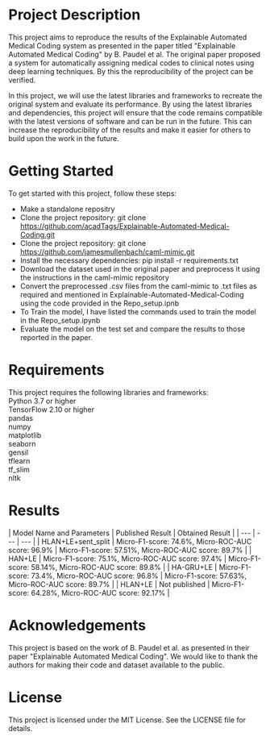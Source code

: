 <h1> Project Description </h1>
This project aims to reproduce the results of the Explainable Automated Medical Coding system as presented in the paper titled "Explainable Automated Medical Coding" by B. Paudel et al. The original paper proposed a system for automatically assigning medical codes to clinical notes using deep learning techniques. By this the reproducibility of the project can be verified.

In this project, we will use the latest libraries and frameworks to recreate the original system and evaluate its performance. By using the latest libraries and dependencies, this project will ensure that the code remains compatible with the latest versions of software and can be run in the future. This can increase the reproducibility of the results and make it easier for others to build upon the work in the future.

<h1> Getting Started </h1>
To get started with this project, follow these steps:

- Make a standalone repositry
- Clone the project repository: git clone https://github.com/acadTags/Explainable-Automated-Medical-Coding.git
- Clone the project repository: git clone https://github.com/jamesmullenbach/caml-mimic.git
- Install the necessary dependencies: pip install -r requirements.txt
- Download the dataset used in the original paper and preprocess it using the instructions in the caml-mimic repository
- Convert the preprocessed .csv files from the caml-mimic to .txt files as required and mentioned in Explainable-Automated-Medical-Coding using the code provided in the Repo_setup.ipnb
- To Train the model, I have listed the commands used to train the model in the Repo_setup.ipynb
- Evaluate the model on the test set and compare the results to those reported in the paper.
<h1> Requirements </h1>
This project requires the following libraries and frameworks:
</br>
Python 3.7 or higher </br>
TensorFlow 2.10 or higher </br>
pandas </br>
numpy </br>
matplotlib </br>
seaborn </br>
gensil </br>
tflearn </br>
tf_slim </br>
nltk </br>

<h1> Results </h1>
| Model Name and Parameters | Published Result | Obtained Result |
| --- | --- | --- |
| HLAN+LE+sent_split | Micro-F1-score: 74.6%, Micro-ROC-AUC score: 96.9% | Micro-F1-score: 57.51%, Micro-ROC-AUC score: 89.7% |
| HAN+LE | Micro-F1-score: 75.1%, Micro-ROC-AUC score: 97.4% | Micro-F1-score: 58.14%, Micro-ROC-AUC score: 89.8% |
| HA-GRU+LE | Micro-F1-score: 73.4%, Micro-ROC-AUC score: 96.8% | Micro-F1-score: 57.63%, Micro-ROC-AUC score: 89.7% |
| HLAN+LE | Not published | Micro-F1-score: 64.28%, Micro-ROC-AUC score: 92.17% |

<h1> Acknowledgements </h1>
This project is based on the work of B. Paudel et al. as presented in their paper "Explainable Automated Medical Coding". We would like to thank the authors for making their code and dataset available to the public.

<h1> License </h1>
This project is licensed under the MIT License. See the LICENSE file for details.
